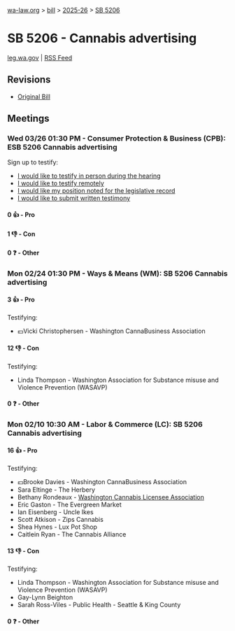 [wa-law.org](/) > [bill](/bill/) > [2025-26](/bill/2025-26/) > [SB 5206](/bill/2025-26/sb/5206/)

# SB 5206 - Cannabis advertising
[leg.wa.gov](https://app.leg.wa.gov/billsummary?BillNumber=5206&Year=2025&Initiative=false) | [RSS Feed](./rss.xml)

## Revisions
* [Original Bill](1/)

## Meetings
### Wed 03/26 01:30 PM - Consumer Protection & Business (CPB): ESB 5206 Cannabis advertising
Sign up to testify:
* [I would like to testify in person during the hearing](https://app.leg.wa.gov/csi/Testifier/Add?chamber=House&mId=33113&aId=166017&caId=26736&tId=1)
* [I would like to testify remotely](https://app.leg.wa.gov/csi/Testifier/Add?chamber=House&mId=33113&aId=166017&caId=26736&tId=2)
* [I would like my position noted for the legislative record](https://app.leg.wa.gov/csi/Testifier/Add?chamber=House&mId=33113&aId=166017&caId=26736&tId=3)
* [I would like to submit written testimony](https://app.leg.wa.gov/csi/Testifier/Add?chamber=House&mId=33113&aId=166017&caId=26736&tId=4)

#### 0 👍 - Pro

#### 1 👎 - Con

#### 0 ❓ - Other

### Mon 02/24 01:30 PM - Ways & Means (WM): SB 5206 Cannabis advertising
#### 3 👍 - Pro
Testifying:
* 💵Vicki Christophersen - Washington CannaBusiness Association

#### 12 👎 - Con
Testifying:
* Linda Thompson - Washington Association for Substance misuse and Violence Prevention (WASAVP)

#### 0 ❓ - Other

### Mon 02/10 10:30 AM - Labor & Commerce (LC): SB 5206 Cannabis advertising
#### 16 👍 - Pro
Testifying:
* 💵Brooke Davies - Washington CannaBusiness Association
* Sara Eltinge - The Herbery
* Bethany Rondeaux - [Washington Cannabis Licensee Association](/org/washington_cannabis_licensee_association/)
* Eric Gaston - The Evergreen Market
* Ian Eisenberg - Uncle Ikes
* Scott Atkison - Zips Cannabis
* Shea Hynes - Lux Pot Shop
* Caitlein Ryan - The Cannabis Alliance

#### 13 👎 - Con
Testifying:
* Linda Thompson - Washington Association for Substance misuse and Violence Prevention (WASAVP)
* Gay-Lynn Beighton
* Sarah Ross-Viles - Public Health - Seattle & King County

#### 0 ❓ - Other
